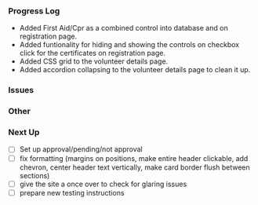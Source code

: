 ### Progress Log
- Added First Aid/Cpr as a combined control into database and on registration page.
- Added funtionality for hiding and showing the controls on checkbox click for the certificates on registration page.
- Added CSS grid to the volunteer details page.
- Added accordion collapsing to the volunteer details page to clean it up.

### Issues


### Other

### Next Up
- [ ] Set up approval/pending/not approval
- [ ] fix formatting (margins on positions, make entire header clickable, add chevron, center header text vertically, make card border flush between sections)
- [ ] give the site a once over to check for glaring issues
- [ ] prepare new testing instructions